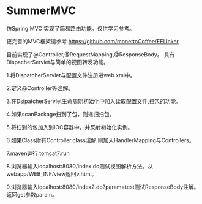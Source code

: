 # SummerMVC

仿Spring MVC 实现了简易路由功能。仅供学习参考。

更完善的MVC框架请参考 https://github.com/monettoCoffee/EELinker

目前实现了@Controller,@RequestMapping,@ResponseBody。
具有DispacherServlet与简单的视图转发功能。

1.将DispatcherServlet与配置文件注册进web.xml中。

2.定义@Controller等注解。

3.在DsipatcherServlet生命周期初始化中加入读取配置文件,扫包的功能。

4.如果scanPackage扫到了包，则递归扫包。

5.将扫到的包加入到IOC容器中。并反射初始化实例。

6.如果Class附有Controller.class注解,则加入HandlerMapping与Controllers。

7.maven运行 tomcat7:run

8.浏览器输入localhost:8080/index.do测试视图解析方法。从webapp/WEB_INF/view返回v.html。

9.浏览器输入localhost:8080/index2.do?param=test测试ResponseBody注解。返回get参数param。
